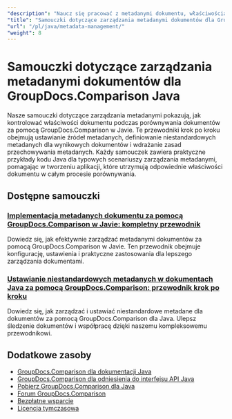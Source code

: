 ```yaml
---
"description": "Naucz się pracować z metadanymi dokumentu, właściwościami i konfiguracją metadanych w wynikach porównania za pomocą GroupDocs.Comparison dla Java."
"title": "Samouczki dotyczące zarządzania metadanymi dokumentów dla GroupDocs.Comparison Java"
"url": "/pl/java/metadata-management/"
"weight": 8
---
```


# Samouczki dotyczące zarządzania metadanymi dokumentów dla GroupDocs.Comparison Java

Nasze samouczki dotyczące zarządzania metadanymi pokazują, jak kontrolować właściwości dokumentu podczas porównywania dokumentów za pomocą GroupDocs.Comparison w Javie. Te przewodniki krok po kroku obejmują ustawianie źródeł metadanych, definiowanie niestandardowych metadanych dla wynikowych dokumentów i wdrażanie zasad przechowywania metadanych. Każdy samouczek zawiera praktyczne przykłady kodu Java dla typowych scenariuszy zarządzania metadanymi, pomagając w tworzeniu aplikacji, które utrzymują odpowiednie właściwości dokumentu w całym procesie porównywania.

## Dostępne samouczki

### [Implementacja metadanych dokumentu za pomocą GroupDocs.Comparison w Javie: kompletny przewodnik](./implement-metadata-groupdocs-comparison-java-guide/)
Dowiedz się, jak efektywnie zarządzać metadanymi dokumentów za pomocą GroupDocs.Comparison w Javie. Ten przewodnik obejmuje konfigurację, ustawienia i praktyczne zastosowania dla lepszego zarządzania dokumentami.

### [Ustawianie niestandardowych metadanych w dokumentach Java za pomocą GroupDocs.Comparison: przewodnik krok po kroku](./groupdocs-comparison-java-custom-metadata-guide/)
Dowiedz się, jak zarządzać i ustawiać niestandardowe metadane dla dokumentów za pomocą GroupDocs.Comparison dla Java. Ulepsz śledzenie dokumentów i współpracę dzięki naszemu kompleksowemu przewodnikowi.

## Dodatkowe zasoby

- [GroupDocs.Comparison dla dokumentacji Java](https://docs.groupdocs.com/comparison/java/)
- [GroupDocs.Comparison dla odniesienia do interfejsu API Java](https://reference.groupdocs.com/comparison/java/)
- [Pobierz GroupDocs.Comparison dla Java](https://releases.groupdocs.com/comparison/java/)
- [Forum GroupDocs.Comparison](https://forum.groupdocs.com/c/comparison)
- [Bezpłatne wsparcie](https://forum.groupdocs.com/)
- [Licencja tymczasowa](https://purchase.groupdocs.com/temporary-license/)